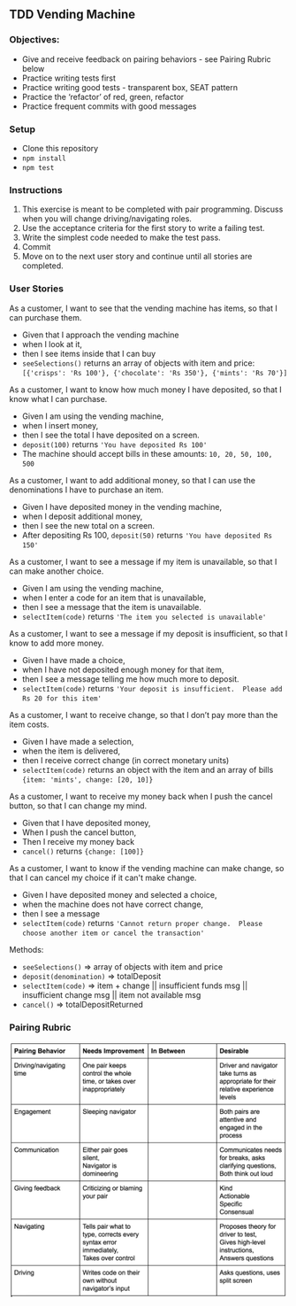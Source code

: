## TDD Vending Machine

### Objectives:

- Give and receive feedback on pairing behaviors - see Pairing Rubric below
- Practice writing tests first
- Practice writing good tests - transparent box, SEAT pattern
- Practice the ‘refactor’ of red, green, refactor
- Practice frequent commits with good messages


### Setup

- Clone this repository
- `npm install`
- `npm test`

### Instructions

1. This exercise is meant to be completed with pair programming.  Discuss when you will change driving/navigating roles.
1. Use the acceptance criteria for the first story to write a failing test.
1. Write the simplest code needed to make the test pass.
1. Commit
1. Move on to the next user story and continue until all stories are completed.


### User Stories
As a customer, I want to see that the vending machine has items, so that I can purchase them.
- Given that I approach the vending machine
- when I look at it,
- then I see items inside that I can buy
- `seeSelections()` returns an array of objects with item and price:
`[{'crisps': 'Rs 100'}, {'chocolate': 'Rs 350'}, {'mints': 'Rs 70'}]`

As a customer, I want to know how much money I have deposited, so that I know what I can purchase.
- Given I am using the vending machine, 
- when I insert money, 
- then I see the total I have deposited on a screen. 
- `deposit(100)` returns `'You have deposited Rs 100'`
- The machine should accept bills in these amounts: `10, 20, 50, 100, 500`

As a customer, I want to add additional money, so that I can use the denominations I have to purchase an item.
- Given I have deposited money in the vending machine,
- when I deposit additional money,
- then I see the new total on a screen. 
- After depositing Rs 100, `deposit(50)` returns `'You have deposited Rs 150'`

As a customer, I want to see a message if my item is unavailable, so that I can make another choice.
- Given I am using the vending machine, 
- when I enter a code for an item that is unavailable, 
- then I see a message that the item is unavailable.
- `selectItem(code)` returns `'The item you selected is unavailable'`

As a customer, I want to see a message if my deposit is insufficient, so that I know to add more money.
- Given I have made a choice, 
- when I have not deposited enough money for that item, 
- then I see a message telling me how much more to deposit.
- `selectItem(code)` returns `'Your deposit is insufficient.  Please add Rs 20 for this item'`

As a customer, I want to receive change, so that I don’t pay more than the item costs.
- Given I have made a selection, 
- when the item is delivered, 
- then I receive correct change (in correct monetary units)
- `selectItem(code)` returns an object with the item and an array of bills `{item: 'mints', change: [20, 10]}`

As a customer, I want to receive my money back when I push the cancel button, so that I can change my mind.
- Given that I have deposited money,
- When I push the cancel button,
- Then I receive my money back
- `cancel()` returns `{change: [100]}`

As a customer, I want to know if the vending machine can make change, so that I can cancel my choice if it can't make change.
- Given I have deposited money and selected a choice, 
- when the machine does not have correct change, 
- then I see a message
- `selectItem(code)` returns `'Cannot return proper change.  Please choose another item or cancel the transaction'`

Methods:  
- `seeSelections()` => array of objects with item and price
- `deposit(denomination)` => totalDeposit  
- `selectItem(code)` => item + change || insufficient funds msg || insufficient change msg || item not available msg  
- `cancel()` => totalDepositReturned


### Pairing Rubric
![Pairing Rubric](pairing_rubric.png)

